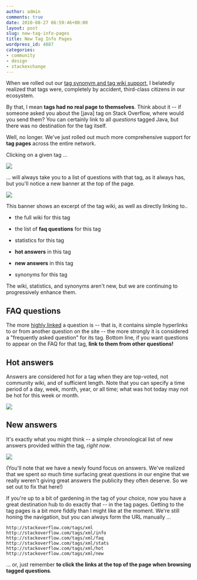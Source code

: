 ```yaml
---
author: admin
comments: true
date: 2010-08-27 06:59:46+00:00
layout: post
slug: new-tag-info-pages
title: New Tag Info Pages
wordpress_id: 4887
categories:
- community
- design
- stackexchange
---
```



When we rolled out our [tag synonym and tag wiki support](http://blog.stackoverflow.com/2010/08/tag-folksonomy-and-tag-synonyms/), I belatedly realized that tags were, completely by accident, third-class citizens in our ecosystem.



By that, I mean **tags had no real page to themselves**. Think about it -- if someone asked you about the [java] tag on Stack Overflow, where would you send them? You can certainly link to all _questions_ tagged Java, but there was no destination for the tag itself.



Well, no longer. We've just rolled out much more comprehensive support for **tag pages** across the entire network.



Clicking on a given tag …



![](http://blog.stackoverflow.com/wp-content/uploads/question-tags-highlighted2.png)



… will always take you to a list of questions with that tag, as it always has, but you'll notice a new banner at the top of the page.



![](http://blog.stackoverflow.com/wp-content/uploads/tag-page-house-ad1.png)



This banner shows an excerpt of the tag wiki, as well as directly linking to..







  * the full wiki for this tag

  * the list of **faq questions** for this tag

  * statistics for this tag

  * **hot answers** in this tag

  * **new answers** in this tag

  * synonyms for this tag




The wiki, statistics, and synonyms aren't new, but we are continuing to progressively enhance them.





## FAQ questions





The more [highly linked](http://blog.stackoverflow.com/2010/04/new-linked-posts/) a question is -- that is, it contains simple hyperlinks to or from another question on the site -- the more strongly it is considered a "frequently asked question" for its tag. Bottom line, if you want questions to appear on the FAQ for that tag, **link to them from other questions!**





## Hot answers





Answers are considered hot for a tag when they are top-voted, not community wiki, and of sufficient length. Note that you can specify a time period of a day, week, month, year, or all time; what was hot today may not be hot for this week or month.



![](http://blog.stackoverflow.com/wp-content/uploads/tag-hot-answers.png)





## New answers





It's exactly what you might think -- a simple chronological list of new answers provided within the tag, _right now_. 



![](http://blog.stackoverflow.com/wp-content/uploads/tag-new-answers.png)



(You'll note that we have a newly found focus on answers. We've realized that we spent _so_ much time surfacing great questions in our engine that we really weren't giving great answers the publicity they often deserve. So we set out to fix that here!)



If you're up to a bit of gardening in the tag of your choice, now you have a great destination hub to do exactly that -- in the tag pages. Getting to the tag pages is a bit more fiddly than I might like at the moment. We're still honing the navigation, but you can always form the URL manually …



`http://stackoverflow.com/tags/xml`
`http://stackoverflow.com/tags/xml/info`
`http://stackoverflow.com/tags/xml/faq`
`http://stackoverflow.com/tags/xml/stats`
`http://stackoverflow.com/tags/xml/hot`
`http://stackoverflow.com/tags/xml/new`




… or, just remember **to click the links at the top of the page when browsing tagged questions**.

